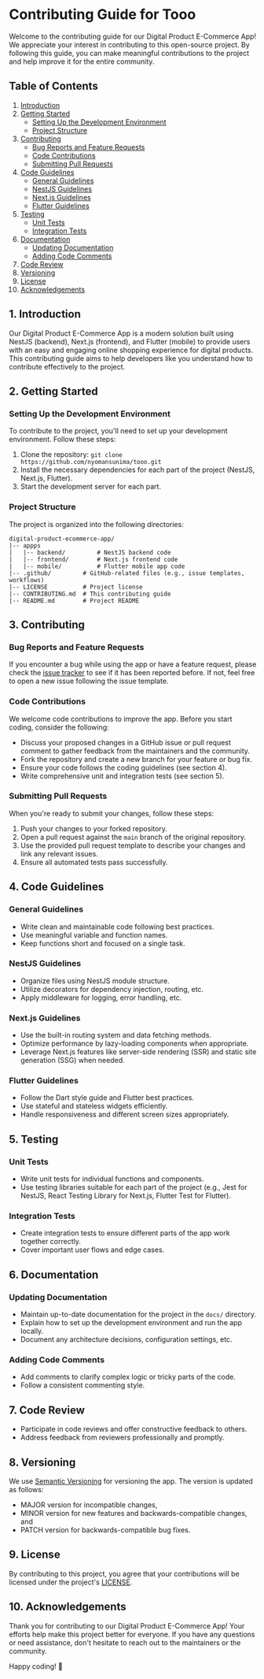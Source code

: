 # Contributing Guide for Tooo

Welcome to the contributing guide for our Digital Product E-Commerce App! We appreciate your interest in contributing to this open-source project. By following this guide, you can make meaningful contributions to the project and help improve it for the entire community.

## Table of Contents

1. [Introduction](#introduction)
2. [Getting Started](#getting-started)
   - [Setting Up the Development Environment](#setting-up-the-development-environment)
   - [Project Structure](#project-structure)
3. [Contributing](#contributing)
   - [Bug Reports and Feature Requests](#bug-reports-and-feature-requests)
   - [Code Contributions](#code-contributions)
   - [Submitting Pull Requests](#submitting-pull-requests)
4. [Code Guidelines](#code-guidelines)
   - [General Guidelines](#general-guidelines)
   - [NestJS Guidelines](#nestjs-guidelines)
   - [Next.js Guidelines](#nextjs-guidelines)
   - [Flutter Guidelines](#flutter-guidelines)
5. [Testing](#testing)
   - [Unit Tests](#unit-tests)
   - [Integration Tests](#integration-tests)
6. [Documentation](#documentation)
   - [Updating Documentation](#updating-documentation)
   - [Adding Code Comments](#adding-code-comments)
7. [Code Review](#code-review)
8. [Versioning](#versioning)
9. [License](#license)
10. [Acknowledgements](#acknowledgements)

## 1. Introduction

Our Digital Product E-Commerce App is a modern solution built using NestJS (backend), Next.js (frontend), and Flutter (mobile) to provide users with an easy and engaging online shopping experience for digital products. This contributing guide aims to help developers like you understand how to contribute effectively to the project.

## 2. Getting Started

### Setting Up the Development Environment

To contribute to the project, you'll need to set up your development environment. Follow these steps:

1. Clone the repository: `git clone https://github.com/nyomansunima/tooo.git`
2. Install the necessary dependencies for each part of the project (NestJS, Next.js, Flutter).
3. Start the development server for each part.

### Project Structure

The project is organized into the following directories:

```
digital-product-ecommerce-app/
|-- appps
|   |-- backend/         # NestJS backend code
|   |-- frontend/        # Next.js frontend code
|   |-- mobile/          # Flutter mobile app code
|-- .github/         # GitHub-related files (e.g., issue templates, workflows)
|-- LICENSE          # Project license
|-- CONTRIBUTING.md  # This contributing guide
|-- README.md        # Project README
```

## 3. Contributing

### Bug Reports and Feature Requests

If you encounter a bug while using the app or have a feature request, please check the [issue tracker](https://github.com/nyomansunima/tooo/issues) to see if it has been reported before. If not, feel free to open a new issue following the issue template.

### Code Contributions

We welcome code contributions to improve the app. Before you start coding, consider the following:

- Discuss your proposed changes in a GitHub issue or pull request comment to gather feedback from the maintainers and the community.
- Fork the repository and create a new branch for your feature or bug fix.
- Ensure your code follows the coding guidelines (see section 4).
- Write comprehensive unit and integration tests (see section 5).

### Submitting Pull Requests

When you're ready to submit your changes, follow these steps:

1. Push your changes to your forked repository.
2. Open a pull request against the `main` branch of the original repository.
3. Use the provided pull request template to describe your changes and link any relevant issues.
4. Ensure all automated tests pass successfully.

## 4. Code Guidelines

### General Guidelines

- Write clean and maintainable code following best practices.
- Use meaningful variable and function names.
- Keep functions short and focused on a single task.

### NestJS Guidelines

- Organize files using NestJS module structure.
- Utilize decorators for dependency injection, routing, etc.
- Apply middleware for logging, error handling, etc.

### Next.js Guidelines

- Use the built-in routing system and data fetching methods.
- Optimize performance by lazy-loading components when appropriate.
- Leverage Next.js features like server-side rendering (SSR) and static site generation (SSG) when needed.

### Flutter Guidelines

- Follow the Dart style guide and Flutter best practices.
- Use stateful and stateless widgets efficiently.
- Handle responsiveness and different screen sizes appropriately.

## 5. Testing

### Unit Tests

- Write unit tests for individual functions and components.
- Use testing libraries suitable for each part of the project (e.g., Jest for NestJS, React Testing Library for Next.js, Flutter Test for Flutter).

### Integration Tests

- Create integration tests to ensure different parts of the app work together correctly.
- Cover important user flows and edge cases.

## 6. Documentation

### Updating Documentation

- Maintain up-to-date documentation for the project in the `docs/` directory.
- Explain how to set up the development environment and run the app locally.
- Document any architecture decisions, configuration settings, etc.

### Adding Code Comments

- Add comments to clarify complex logic or tricky parts of the code.
- Follow a consistent commenting style.

## 7. Code Review

- Participate in code reviews and offer constructive feedback to others.
- Address feedback from reviewers professionally and promptly.

## 8. Versioning

We use [Semantic Versioning](https://semver.org/) for versioning the app. The version is updated as follows:

- MAJOR version for incompatible changes,
- MINOR version for new features and backwards-compatible changes, and
- PATCH version for backwards-compatible bug fixes.

## 9. License

By contributing to this project, you agree that your contributions will be licensed under the project's [LICENSE](LICENSE).

## 10. Acknowledgements

Thank you for contributing to our Digital Product E-Commerce App! Your efforts help make this project better for everyone. If you have any questions or need assistance, don't hesitate to reach out to the maintainers or the community.

Happy coding! 🚀
